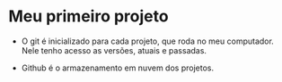 # Meu primeiro projeto

- O git é inicializado para cada projeto, que roda no meu computador. Nele tenho acesso as versões, atuais e passadas.

- Github é o armazenamento em nuvem dos projetos.
